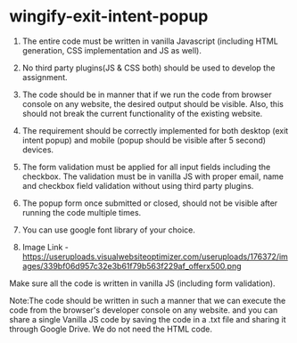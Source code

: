 # wingify-exit-intent-popup

1) The entire code must be written in vanilla Javascript (including HTML generation, CSS implementation and JS as well).

2) No third party plugins(JS & CSS both) should be used to develop the assignment.

3) The code should be in manner that if we run the code from browser console on any website, the desired output should be visible. Also, this should not break the current functionality of the existing website.

4) The requirement should be correctly implemented for both desktop (exit intent popup) and mobile (popup should be visible after 5 second) devices.

5) The form validation must be applied for all input fields including the checkbox. The validation must be in vanilla JS with proper email, name and checkbox field validation without using third party plugins.

6) The popup form once submitted or closed, should not be visible after running the code multiple times.

7) You can use google font library of your choice.

8) Image Link - https://useruploads.visualwebsiteoptimizer.com/useruploads/176372/images/339bf06d957c32e3b61f79b563f229af_offerx500.png

Make sure all the code is written in vanilla JS (including form validation).

Note:The code should be written in such a manner that we can execute the code from the browser's developer console on any website. and you can share a single Vanilla JS code by saving the code in a .txt file and sharing it through Google Drive. We do not need the HTML code.
